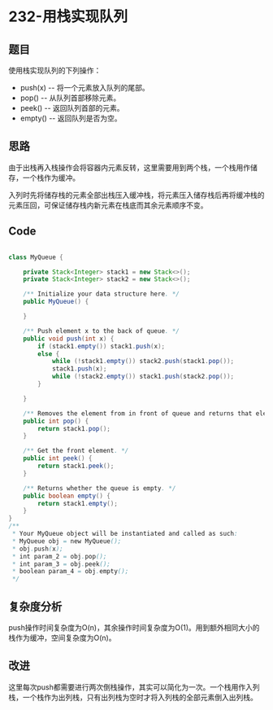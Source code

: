 # 232-用栈实现队列

## 题目

使用栈实现队列的下列操作：

- push(x) -- 将一个元素放入队列的尾部。
- pop() -- 从队列首部移除元素。
- peek() -- 返回队列首部的元素。
- empty() -- 返回队列是否为空。

## 思路

由于出栈再入栈操作会将容器内元素反转，这里需要用到两个栈，一个栈用作储存，一个栈作为缓冲。

入列时先将储存栈的元素全部出栈压入缓冲栈，将元素压入储存栈后再将缓冲栈的元素压回，可保证储存栈内新元素在栈底而其余元素顺序不变。

## Code

```java

class MyQueue {

    private Stack<Integer> stack1 = new Stack<>();
    private Stack<Integer> stack2 = new Stack<>();

    /** Initialize your data structure here. */
    public MyQueue() {

    }

    /** Push element x to the back of queue. */
    public void push(int x) {
        if (stack1.empty()) stack1.push(x);
        else {
            while (!stack1.empty()) stack2.push(stack1.pop());
            stack1.push(x);
            while (!stack2.empty()) stack1.push(stack2.pop());
        }

    }

    /** Removes the element from in front of queue and returns that element. */
    public int pop() {
        return stack1.pop();
    }

    /** Get the front element. */
    public int peek() {
        return stack1.peek();
    }

    /** Returns whether the queue is empty. */
    public boolean empty() {
        return stack1.empty();
    }
}
/**
 * Your MyQueue object will be instantiated and called as such:
 * MyQueue obj = new MyQueue();
 * obj.push(x);
 * int param_2 = obj.pop();
 * int param_3 = obj.peek();
 * boolean param_4 = obj.empty();
 */
```

## 复杂度分析

push操作时间复杂度为O(n)，其余操作时间复杂度为O(1)。用到额外相同大小的栈作为缓冲，空间复杂度为O(n)。

## 改进

这里每次push都需要进行两次倒栈操作，其实可以简化为一次。一个栈用作入列栈，一个栈作为出列栈，只有出列栈为空时才将入列栈的全部元素倒入出列栈。
